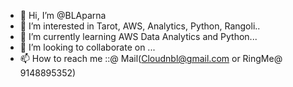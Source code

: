 - 👋 Hi, I’m @BLAparna
- 👀 I’m interested in Tarot, AWS, Analytics, Python, Rangoli..
- 🌱 I’m currently learning AWS Data Analytics and Python...
- 💞️ I’m looking to collaborate on ...
- 📫 How to reach me ::@ Mail(Cloudnbl@gmail.com or RingMe@ 9148895352)

<!---
BLAparna/BLAparna is a ✨ special ✨ repository because its `README.md` (this file) appears on your GitHub profile.
You can click the Preview link to take a look at your changes.
--->
